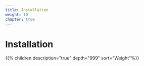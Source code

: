 ```yaml
---
title: Installation
weight: 10
chapter: true
---
```


# Installation

{{% children description="true" depth="999" sort="Weight"%}}